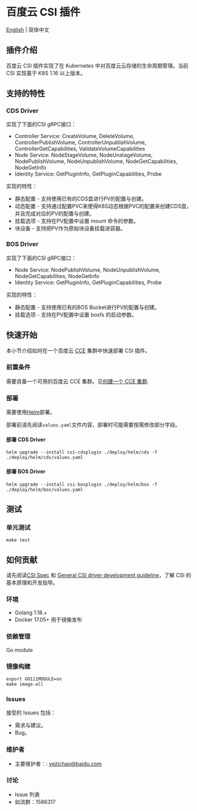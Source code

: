 # 百度云 CSI 插件

[English](./README.md) | 简体中文

## 插件介绍

百度云 CSI 插件实现了在 Kubernetes 中对百度云云存储的生命周期管理。当前 CSI 实现基于 K8S 1.16 以上版本。

## 支持的特性

### CDS Driver

实现了下面的CSI gRPC接口：

* Controller Service: CreateVolume, DeleteVolume, ControllerPublishVolume, ControllerUnpublishVolume, ControllerGetCapabilities, ValidateVolumeCapabilities
* Node Service: NodeStageVolume, NodeUnstageVolume, NodePublishVolume, NodeUnpublishVolume, NodeGetCapabilities, NodeGetInfo
* Identity Service: GetPluginInfo, GetPluginCapabilities, Probe

实现的特性：

* 静态配置 - 支持使用已有的CDS盘进行PV的配置与创建。
* 动态配置 - 支持通过配置PVC来使得K8S动态根据PVC的配置来创建CDS盘，并且完成对应的PV的配置与创建。
* 挂载选项 - 支持在PV配置中设置 mount 命令的参数。
* 块设备 - 支持把PV作为原始块设备挂载进容器。

### BOS Driver

实现了下面的CSI gRPC接口：

* Node Service: NodePublishVolume, NodeUnpublishVolume, NodeGetCapabilities, NodeGetInfo
* Identity Service: GetPluginInfo, GetPluginCapabilities, Probe

实现的特性：

* 静态配置 - 支持使用已有的BOS Bucket进行PV的配置与创建。
* 挂载选项 - 支持在PV配置中设置 bosfs 的启动参数。

## 快速开始

本小节介绍如何在一个百度云 [CCE](https://cloud.baidu.com/product/cce.html) 集群中快速部署 CSI 插件。

### 前置条件

需要具备一个可用的百度云 CCE 集群。见[创建一个 CCE 集群](https://cloud.baidu.com/doc/CCE/s/zjxpoqohb).

### 部署

需要使用[Helm](https://helm.sh)部署。

部署前请先阅读`values.yaml`文件内容，部署时可能需要按需修改部分字段。

#### 部署 CDS Driver

```
helm upgrade --install csi-cdsplugin ./deploy/helm/cds -f ./deploy/helm/cds/values.yaml
```

#### 部署 BOS Driver

```
helm upgrade --install csi-bosplugin ./deploy/helm/bos -f ./deploy/helm/bos/values.yaml
```

## 测试

### 单元测试

```
make test
```

## 如何贡献

请先阅读[CSI Spec](https://github.com/container-storage-interface/spec/blob/master/spec.md) 和 [General CSI driver development guideline](https://kubernetes-csi.github.io/docs/developing.html)，了解 CSI 的基本原理和开发指导。 

### 环境

* Golang 1.18.+
* Docker 17.05+ 用于镜像发布

### 依赖管理

Go module

### 镜像构建

```
export GO111MODULE=on
make image-all
```

### Issues

接受的 Issues 包括：

* 需求与建议。
* Bug。

### 维护者

* 主要维护者：: yezichao@baidu.com

### 讨论

* Issue 列表
* 如流群：1586317
